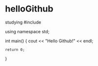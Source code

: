 # helloGithub
studying
#include <iostream>
  
using namespace std;

int main()
{
    cout << "Hello Github!" << endl;
    
    return 0;
}

